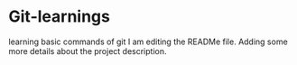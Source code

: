 # Git-learnings
learning basic commands of git
I am editing the READMe file. Adding some more details about the project description.
